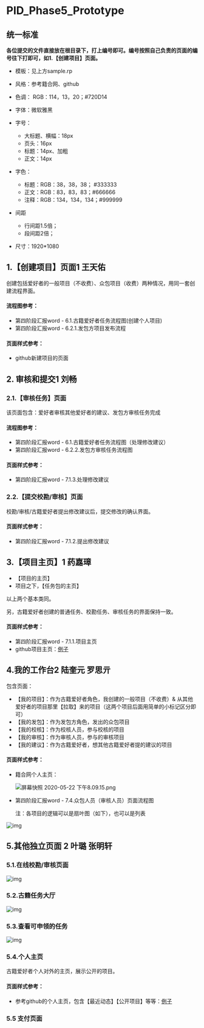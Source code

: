 # PID_Phase5_Prototype

## 统一标准

**各位提交的文件直接放在根目录下，打上编号即可。编号按照自己负责的页面的编号往下打即可，如1.【创建项目】页面。**

- 模板：见上方sample.rp

- 风格：参考籍合网、github 

- 色调： RGB：114，13，20；\#720D14

- 字体：微软雅黑

- 字号：
  - 大标题、横幅：18px
  - 页头：16px
  - 标题：14px、加粗
  - 正文：14px
  
- 字色：
  - 标题：RGB：38，38，38； #333333
  - 正文：RGB：83，83，83；#666666
  - 注释：RGB：134，134，134；#999999
  
- 间距
  - 行间距1.5倍；
  - 段间距2倍；

- 尺寸：1920*1080

  

## 1.【创建项目】页面1 王天佑

创建包括爱好者的一般项目（不收费）、众包项目（收费）两种情况，用同一套创建流程界面。

#### 流程图参考：

* 第四阶段汇报word - 6.1.古籍爱好者任务流程图(创建个人项目)
* 第四阶段汇报word - 6.2.1.发包方项目发布流程

#### 页面样式参考：

* github新建项目的页面

## 2. 审核和提交1 刘畅

### 2.1.【审核任务】页面

该页面包含：爱好者审核其他爱好者的建议、发包方审核任务完成

#### 流程图参考：

* 第四阶段汇报word - 6.1.古籍爱好者任务流程图（处理修改建议）
* 第四阶段汇报word - 6.2.2.发包方审核任务流程图

#### 页面样式参考：

* 第四阶段汇报word - 7.1.3.处理修改建议

  

### 2.2.【提交校勘/审核】页面

校勘/审核/古籍爱好者提出修改建议后，提交修改的确认界面。

#### 页面样式参考：

* 第四阶段汇报word - 7.1.2.提出修改建议

## 3.【项目主页】1 药嘉璋

* 【项目的主页】
* 项目之下，【任务包的主页】

以上两个基本类同。

另，古籍爱好者创建的普通任务、校勘任务、审核任务的界面保持一致。



#### 页面样式参考：

* 第四阶段汇报word - 7.1.1.项目主页
* github项目主页：[例子](https://github.com/geozhang-fz/d2l-pytorch)

## 4.我的工作台2 陆奎元 罗思亓

包含页面：

* 【我的项目】：作为古籍爱好者角色，我创建的一般项目（不收费）& 从其他爱好者的项目那里【拉取】来的项目（这两个项目后面用简单的小标记区分即可）
* 【我的发包】：作为发包方角色，发出的众包项目
* 【我的校核】：作为校核人员，参与校核的项目
* 【我的审核】：作为审核人员，参与的审核项目
* 【我的建议】：作为古籍爱好者，想其他古籍爱好者提的建议的项目

#### 页面样式参考：

* 籍合网个人主页：

  ![屏幕快照 2020-05-22 下午8.09.15.png](https://i.loli.net/2020/05/23/2JxLDXoKavuncGt.png)

* 第四阶段汇报word - 7.4.众包人员（审核人员）页面流程图

  注：各项目的逻辑可以是扇叶图（如下），也可以是列表

![img](https://uploader.shimo.im/f/o1zyvRcJgDvMEtoq.png!thumbnail)





## 5.其他独立页面 2 叶璐 张明轩

### 5.1.在线校勘/审核页面

![img](https://uploader.shimo.im/f/fOCG97S5cZ76WuZ6.png!thumbnail)

 

### 5.2.古籍任务大厅

![img](https://uploader.shimo.im/f/ngDOc3t2dPFyeIzX.png!thumbnail)



### 5.3.查看可申领的任务

![img](https://uploader.shimo.im/f/IkZ0c4mZQVyCpnkg.png!thumbnail)



### 5.4.个人主页

古籍爱好者个人对外的主页，展示公开的项目。

#### 页面样式参考：

* 参考github的个人主页，包含【最近动态】【公开项目】等等：[例子](https://github.com/)

### 5.5 支付页面

